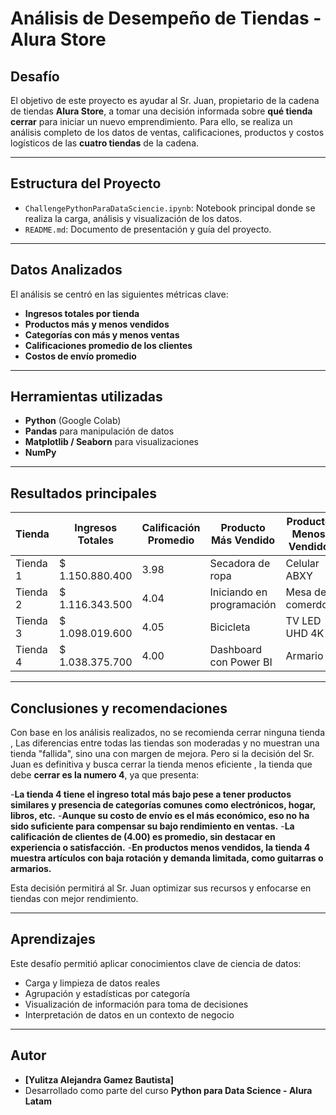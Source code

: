 # Análisis de Desempeño de Tiendas - Alura Store

## Desafío

El objetivo de este proyecto es ayudar al Sr. Juan, propietario de la cadena de tiendas **Alura Store**, a tomar una decisión informada sobre **qué tienda cerrar** para iniciar un nuevo emprendimiento. Para ello, se realiza un análisis completo de los datos de ventas, calificaciones, productos y costos logísticos de las **cuatro tiendas** de la cadena.

---

## Estructura del Proyecto

- `ChallengePythonParaDataSciencie.ipynb`: Notebook principal donde se realiza la carga, análisis y visualización de los datos.
- `README.md`: Documento de presentación y guía del proyecto.

---

##  Datos Analizados

El análisis se centró en las siguientes métricas clave:

- **Ingresos totales por tienda**
- **Productos más y menos vendidos**
- **Categorías con más y menos ventas**
- **Calificaciones promedio de los clientes**
- **Costos de envío promedio**

---

## Herramientas utilizadas

- **Python** (Google Colab)
- **Pandas** para manipulación de datos
- **Matplotlib / Seaborn** para visualizaciones
- **NumPy**

---

##  Resultados principales

| Tienda   | Ingresos Totales | Calificación Promedio | Producto Más Vendido      | Producto Menos Vendido | Costo de Envío Promedio  |
|--------  |------------------|-----------------------|---------------------------|------------------------|--------------------------|
| Tienda 1 | $ 1.150.880.400  | 3.98                  | Secadora de ropa          | Celular ABXY           | $26018.61                |
| Tienda 2 | $ 1.116.343.500  | 4.04                  | Iniciando en programación | Mesa de comerdor       | $25216.24                |               
| Tienda 3 | $ 1.098.019.600  | 4.05                  | Bicicleta                 | TV LED UHD 4K          | $24805.68                |               
| Tienda 4 | $ 1.038.375.700  | 4.00                  | Dashboard con Power BI    | Armario                | $23459.46                |

---

## Conclusiones y recomendaciones

Con base en los análisis realizados, no se recomienda cerrar ninguna tienda , Las diferencias entre todas las tiendas son moderadas y no muestran una tienda "fallida", sino una con margen de mejora. Pero si la decisión del Sr. Juan es definitiva y busca cerrar la tienda menos eficiente , la tienda que debe **cerrar es la numero 4**, ya que presenta:

-**La tienda 4 tiene el ingreso total más bajo pese a tener productos similares y presencia de categorías comunes como electrónicos, hogar, libros, etc.**
-**Aunque su costo de envío es el más económico, eso no ha sido suficiente para compensar su bajo rendimiento en ventas.**
-**La calificación de clientes de (4.00) es promedio, sin destacar en experiencia o satisfacción.**
-**En productos menos vendidos, la tienda 4 muestra artículos con baja rotación y demanda limitada, como guitarras o armarios.**


Esta decisión permitirá al Sr. Juan optimizar sus recursos y enfocarse en tiendas con mejor rendimiento.

---

## Aprendizajes

Este desafío permitió aplicar conocimientos clave de ciencia de datos:

- Carga y limpieza de datos reales
- Agrupación y estadísticas por categoría
- Visualización de información para toma de decisiones
- Interpretación de datos en un contexto de negocio

---

## Autor

- **[Yulitza Alejandra Gamez Bautista]**
- Desarrollado como parte del curso **Python para Data Science - Alura Latam**

